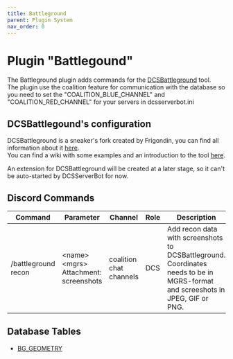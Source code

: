```yaml
---
title: Battleground
parent: Plugin System
nav_order: 0
---
```


# Plugin "Battlegound"
The Battleground plugin adds commands for the [DCSBattleground](https://github.com/Frigondin/DCSBattleground/) tool.</br> 
The plugin use the coalition feature for communication with the database so you need to set the "COALITION_BLUE_CHANNEL" 
and "COALITION_RED_CHANNEL" for your servers in dcsserverbot.ini

## DCSBattlegound's configuration
DCSBattleground is a sneaker's fork created by Frigondin, you can find all information about it [here](https://github.com/Frigondin/DCSBattleground/).</br>
You can find a wiki with some examples and an introduction to the tool [here](https://github.com/Frigondin/DCSBattleground/wiki).</br>

An extension for DCSBattleground will be created at a later stage, so it can't be auto-started by DCSServerBot for now.

## Discord Commands

| Command             | Parameter                                  | Channel                 | Role | Description                                                                                                                    |
|---------------------|--------------------------------------------|-------------------------|------|--------------------------------------------------------------------------------------------------------------------------------|
| /battleground recon | \<name\> \<mgrs\> Attachment: screenshots  | coalition chat channels | DCS  | Add recon data with screenshots to DCSBattleground. Coordinates needs to be in MGRS-format and screeshots in JPEG, GIF or PNG. |

## Database Tables

- [BG_GEOMETRY](../database.md#bg_geometry)
